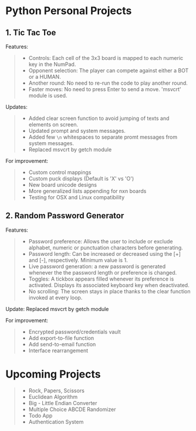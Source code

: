 # Python Personal Projects

## 1. Tic Tac Toe
Features: 
> * Controls: Each cell of the 3x3 board is mapped to each numeric key in the NumPad.
> * Opponent selection: The player can compete against either a BOT or a HUMAN.
> * Another round: No need to re-run the code to play another round.
> * Faster moves: No need to press Enter to send a move. 'msvcrt' module is used.

Updates: 
> * Added clear screen function to avoid jumping of texts and elements on screen.
> * Updated prompt and system messages.
> * Added few `\n` whitespaces to separate promt messages from system messages.
> * Replaced msvcrt by getch module

For improvement:
> * Custom control mappings
> * Custom puck displays (Default is 'X' vs 'O')
> * New board unicode designs
> * More generalized lists appending for nxn boards
> * Testing for OSX and Linux compatibility

## 2. Random Password Generator
Features: 
> * Password preference: Allows the user to include or exclude alphabet, numeric or punctuation characters before generating.
> * Password length: Can be increased or decreased using the [+] and [-], respectively. Minimum value is 1.
> * Live password generation: a new password is generated whenever the the password length or preference is changed.
> * Toggles: A tickbox appears filled whenever its preference is activated. Displays its associated keyboard key when deactivated.
> * No scrolling: The screen stays in place thanks to the clear function invoked at every loop.

Update: Replaced msvcrt by getch module

For improvement:
> * Encrypted password/credentials vault
> * Add export-to-file function
> * Add send-to-email function
> * Interface rearrangement

# Upcoming Projects
> * Rock, Papers, Scissors
> * Euclidean Algorithm
> * Big - Little Endian Converter
> * Multiple Choice ABCDE Randomizer
> * Todo App
> * Authentication System
